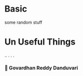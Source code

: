 # Basic
some random stuff
<h1>Un Useful Things</h1>

..
.
.
.

<h3>🤖 Govardhan Reddy Danduvari</h3>
